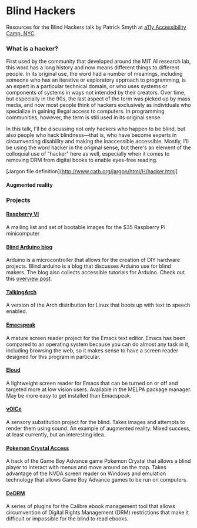 
# Blind Hackers

Resources for the Blind Hackers talk by Patrick Smyth at [a11y Accessibility Camp, NYC](http://a11ynyc.com/camp/).


### What is a hacker?

First used by the community that developed around the MIT AI research lab, this word has a long history and now means different things to different people. In its original use, the word had a number of meanings, including someone who has an iterative or exploratory approach to programming, is an expert in a particular technical domain, or who uses systems or components of systems in ways not intended by their creators. Over time, but especially in the 90s, the last aspect of the term was picked up by mass media, and now most people think of hackers exclusively as individuals who specialize in gaining illegal access to computers. In programming communities, however, the term is still used in its original sense.

In this talk, I'll be discussing not only hackers who happen to be blind, but also people who hack blindness—that is, who have become experts in circumventing disability and making the inaccessible accessible. Mostly, I'll be using the word hacker in the original sense, but there's an element of the colloquial use of "hacker" here as well, especially when it comes to removing DRM from digital books to enable eyes-free reading.

[Jargon file definition](http://www.catb.org/jargon/html/H/hacker.html]

#### Augmented reality

### Projects

#### [Raspberry VI](http://www.raspberryvi.org/stories/index.html) 

A mailing list and set of bootable images for the $35 Raspberry Pi minicomputer

#### [Blind Arduino blog](http://blarbl.blogspot.com/) 

Arduino is a microcontroller that allows for the creation of DIY hardware projects. Blind arduino is a blog that discusses Arduino use for blind makers. The blog also collects accessible tutorials for Arduino. Check out this [overview post](http://blarbl.blogspot.com/2015/11/what-is-blind-arduino-blog.html).

#### [TalkingArch](https://talkingarch.tk/) 

A version of the Arch distribution for Linux that boots up with text to speech enabled.

#### [Emacspeak](http://emacspeak.sourceforge.net/) 

A mature screen reader project for the Emacs text editor. Emacs has been compared to an operating system because you can do almost any task in it, including browsing the web, so it makes sense to have a screen reader designed for this program in particular.

#### [Eloud](https://github.com/smythp/eloud) 

A lightweight screen reader for Emacs that can be turned on or off and targeted more at low vision users. Available in the MELPA package manager. May be more easy to get installed than Emacspeak.

#### [vOICe](https://www.seeingwithsound.com/) 

A sensory substitution project for the blind. Takes images and attempts to render them using sound. An example of augmented reality. Mixed success, at least currently, but an interesting idea.

#### [Pokemon Crystal Access](https://allinaccess.com/pca/) 

A hack of the Game Boy Advance game Pokemon Crystal that allows a blind player to interact with menus and move around on the map. Takes advantage of the NVDA screen reader on Windows and emulation technology that allows Game Boy Advance games to be run on computers.

#### [DeDRM](https://apprenticealf.wordpress.com/) 

A series of plugins for the Calibre ebook management tool that allows circumvention of Digital Rights Management (DRM) restrictions that make it difficult or impossible for the blind to read ebooks.




